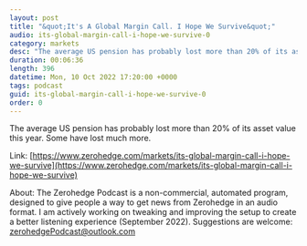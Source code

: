 ```yaml
---
layout: post
title: "&quot;It's A Global Margin Call. I Hope We Survive&quot;"
audio: its-global-margin-call-i-hope-we-survive-0
category: markets
desc: "The average US pension has probably lost more than 20% of its asset value this year. Some have lost much more."
duration: 00:06:36
length: 396
datetime: Mon, 10 Oct 2022 17:20:00 +0000
tags: podcast
guid: its-global-margin-call-i-hope-we-survive-0
order: 0
---
```

The average US pension has probably lost more than 20% of its asset value this year. Some have lost much more.

Link: [https://www.zerohedge.com/markets/its-global-margin-call-i-hope-we-survive](https://www.zerohedge.com/markets/its-global-margin-call-i-hope-we-survive)

About: The Zerohedge Podcast is a non-commercial, automated program, designed to give people a way to get news from Zerohedge in an audio format.  I am actively working on tweaking and improving the setup to create a better listening experience (September 2022).  Suggestions are welcome: [zerohedgePodcast@outlook.com](mailto:zerohedgePodcast@outlook.com)